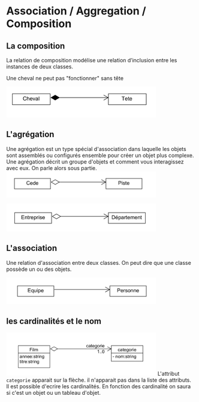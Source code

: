 #  Association / Aggregation / Composition

## La composition

La relation de composition modélise une relation d’inclusion entre les instances de deux classes.  
  
Une cheval ne peut pas "fonctionner" sans tête

<img src="../img/association/01-composition.png" width="400">

## L'agrégation
Une agrégation est un type spécial d'association dans laquelle les objets sont assemblés ou configurés ensemble pour créer un objet plus complexe. Une agrégation décrit un groupe d'objets et comment vous interagissez avec eux.
On parle alors sous partie.
<img src="../img/association/02-agregation.png" width="400">
   
<img src="../img/association/03-agregation.png" width="400">

## L'association
Une relation d'association entre deux classes.
On peut dire que une classe possède un ou des objets.
  
<img src="../img/association/04-association.png" width="400">

## les cardinalités et le nom

<img src="../img/association/05-card.png" width="400">
L'attribut <code>categorie</code> apparait sur la flèche.  
il n'apparait pas dans la liste des attributs.  
Il est possible d'ecrire les cardinalités.  
En fonction des cardinalité on saura si c'est un objet ou un tableau d'objet.
